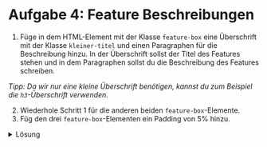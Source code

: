 # Aufgabe 4: Feature Beschreibungen

1. Füge in dem HTML-Element mit der Klasse `feature-box` eine Überschrift mit der Klasse `kleiner-titel` und einen Paragraphen für die Beschreibung hinzu. In der Überschrift sollst der Titel des Features stehen und in dem Paragraphen sollst du die Beschreibung des Features schreiben.

_Tipp: Da wir nur eine kleine Überschrift benötigen, kannst du zum Beispiel die `h3`-Überschrift verwenden._

2. Wiederhole Schritt 1 für die anderen beiden `feature-box`-Elemente.
3. Füg den drei `feature-box`-Elementen ein Padding von 5% hinzu.

<details>
<summary>Lösung</summary>

#### index.html (eine Feature Box)

```html
<div class="feature-box col-lg-4">
  <!-- Hier spezifizieren wir die Überschriften und die Beschreibungen der Features -->
  <h3 class="kleiner-titel">Die beste App aller Zeiten</h3>
  <p>
    Die beste App aller Zeiten. Die beste App aller Zeiten. Die beste App aller
    Zeiten.
  </p>
</div>
```

#### styles.css

```css
.feature-box {
  padding: 5%;
}
```

</details>
